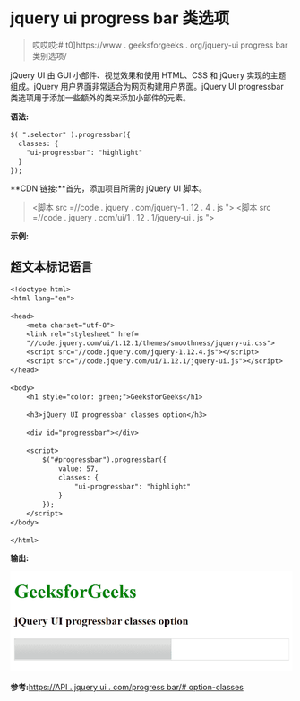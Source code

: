 # jquery ui progress bar 类选项

> 哎哎哎:# t0]https://www . geeksforgeeks . org/jquery-ui progress bar 类别选项/

jQuery UI 由 GUI 小部件、视觉效果和使用 HTML、CSS 和 jQuery 实现的主题组成。jQuery 用户界面非常适合为网页构建用户界面。jQuery UI progressbar 类选项用于添加一些额外的类来添加小部件的元素。

**语法:**

```
$( ".selector" ).progressbar({
  classes: {
    "ui-progressbar": "highlight"
  }
});
```

**CDN 链接:**首先，添加项目所需的 jQuery UI 脚本。

> <link rel="”stylesheet”" href="”//code.jquery.com/ui/1.12.1/themes/smoothness/jquery-ui.css”">
> <脚本 src =//code . jquery . com/jquery-1 . 12 . 4 . js "></脚本>
> <脚本 src =//code . jquery . com/ui/1 . 12 . 1/jquery-ui . js "></脚本>

**示例:**

## 超文本标记语言

```
<!doctype html>
<html lang="en">

<head>
    <meta charset="utf-8">
    <link rel="stylesheet" href=
    "//code.jquery.com/ui/1.12.1/themes/smoothness/jquery-ui.css">
    <script src="//code.jquery.com/jquery-1.12.4.js"></script>
    <script src="//code.jquery.com/ui/1.12.1/jquery-ui.js"></script>
</head>

<body>
    <h1 style="color: green;">GeeksforGeeks</h1>

    <h3>jQuery UI progressbar classes option</h3>

    <div id="progressbar"></div>

    <script>
        $("#progressbar").progressbar({
            value: 57,
            classes: {
                "ui-progressbar": "highlight"
            }
        });
    </script>
</body>

</html>
```

**输出:**

![](img/dab6b817a6bfa0985acfbe24daa7856c.png)

**参考:**[https://API . jquery ui . com/progress bar/# option-classes](https://api.jqueryui.com/progressbar/#option-classes)